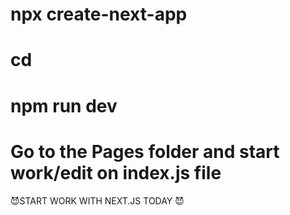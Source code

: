  # npx create-next-app <appname>
 # cd <appname>
 # npm run dev
 # Go to the **Pages** folder and start work/edit on index.js file


  😈START WORK WITH NEXT.JS TODAY 😈

